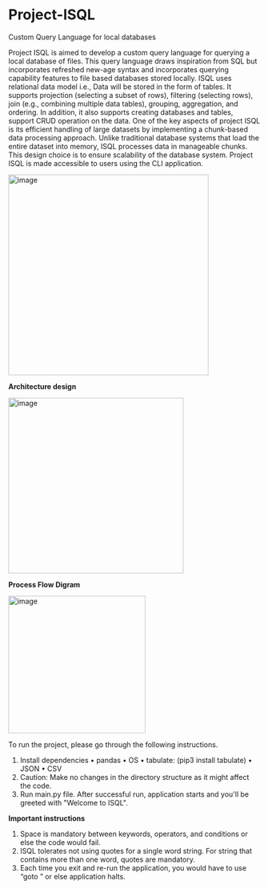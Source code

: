 # Project-ISQL
Custom Query Language for local databases

Project ISQL is aimed to develop a custom query language for querying a local database of files. This query language draws inspiration from SQL but incorporates refreshed new-age syntax and incorporates querying capability features to file based databases stored locally. ISQL uses relational data model i.e., Data will be stored in the form of tables. It supports projection (selecting a subset of rows), filtering (selecting rows), join (e.g., combining multiple data tables), grouping, aggregation, and ordering. In addition, it also supports creating databases and tables, support CRUD operation on the data. One of the key aspects of project ISQL is its efficient handling of large datasets by implementing a chunk-based data processing approach. Unlike traditional database systems that load the entire dataset into memory, ISQL processes data in manageable chunks. This design choice is to ensure scalability of the database system. Project ISQL is made accessible to users using the CLI application.

<img width="400" alt="image" src="https://github.com/sujith-kamme/Project-ISQL/assets/142932988/68c9a365-5486-4687-9b59-8147d0696e03">

**Architecture design**


<img width="350" alt="image" src="https://github.com/sujith-kamme/Project-ISQL/assets/142932988/ca297286-95de-4687-81b3-3ed4cefa8060">


**Process Flow Digram**


<img width="274" alt="image" src="https://github.com/sujith-kamme/Project-ISQL/assets/142932988/7e24ff0e-146a-4277-9988-a4e704f75469">



To run the project, please go through the following instructions.
1. Install dependencies
  •	pandas
  •	OS
  •	tabulate: (pip3 install tabulate)
  •	JSON
  •	CSV
2. Caution: Make no changes in the directory structure as it might affect the code.
3. Run main.py file. After successful run, application starts and you'll be greeted with "Welcome to ISQL".
 


**Important instructions** 
1. Space is mandatory between keywords, operators, and conditions or else the code would fail.
2. ISQL tolerates not using quotes for a single word string.  For string that contains more than one word, quotes are mandatory.
3. Each time you exit and re-run the application, you would have to use “goto <database name>” or else application halts.
